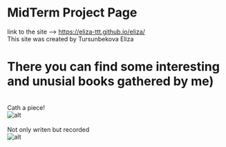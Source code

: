 # MidTerm Project Page
link to the site --> https://eliza-ttt.github.io/eliza/
<br>This site was created by Tursunbekova Eliza
<br>
# There you can find some interesting and unusial books gathered by me)
<br>Cath a piece!
<br>
![alt](https://sun9-12.userapi.com/impg/745gHU-Diwh7hP9r6oc_FC477JNlOAj1OaT0ww/4yqCGk3WHZg.jpg?size=1920x1080&quality=96&sign=06a03eb7cf61665a5afa1891a336c8f4&type=album)
<br>
<br>Not only writen but recorded
<br>
![alt](https://sun9-36.userapi.com/impg/X3SMS8bR0t0XAJRgY-delKfNmYHliDXKAN0QKA/jz8WqmpWR3o.jpg?size=1920x1080&quality=96&sign=8735fa3ea1c521562eebeb6c25640df8&type=album)


